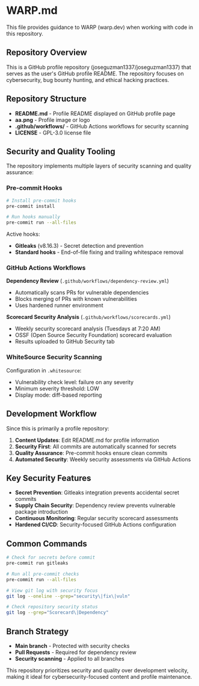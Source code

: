 # WARP.md

This file provides guidance to WARP (warp.dev) when working with code in this repository.

## Repository Overview

This is a GitHub profile repository (joseguzman1337/joseguzman1337) that serves as the user's GitHub profile README. The repository focuses on cybersecurity, bug bounty hunting, and ethical hacking practices.

## Repository Structure

- **README.md** - Profile README displayed on GitHub profile page
- **aa.png** - Profile image or logo
- **.github/workflows/** - GitHub Actions workflows for security scanning
- **LICENSE** - GPL-3.0 license file

## Security and Quality Tooling

The repository implements multiple layers of security scanning and quality assurance:

### Pre-commit Hooks
```bash
# Install pre-commit hooks
pre-commit install

# Run hooks manually
pre-commit run --all-files
```

Active hooks:
- **Gitleaks** (v8.16.3) - Secret detection and prevention
- **Standard hooks** - End-of-file fixing and trailing whitespace removal

### GitHub Actions Workflows

**Dependency Review** (`.github/workflows/dependency-review.yml`)
- Automatically scans PRs for vulnerable dependencies
- Blocks merging of PRs with known vulnerabilities
- Uses hardened runner environment

**Scorecard Security Analysis** (`.github/workflows/scorecards.yml`)
- Weekly security scorecard analysis (Tuesdays at 7:20 AM)
- OSSF (Open Source Security Foundation) scorecard evaluation
- Results uploaded to GitHub Security tab

### WhiteSource Security Scanning
Configuration in `.whitesource`:
- Vulnerability check level: failure on any severity
- Minimum severity threshold: LOW
- Display mode: diff-based reporting

## Development Workflow

Since this is primarily a profile repository:

1. **Content Updates**: Edit README.md for profile information
2. **Security First**: All commits are automatically scanned for secrets
3. **Quality Assurance**: Pre-commit hooks ensure clean commits
4. **Automated Security**: Weekly security assessments via GitHub Actions

## Key Security Features

- **Secret Prevention**: Gitleaks integration prevents accidental secret commits
- **Supply Chain Security**: Dependency review prevents vulnerable package introduction
- **Continuous Monitoring**: Regular security scorecard assessments
- **Hardened CI/CD**: Security-focused GitHub Actions configuration

## Common Commands

```bash
# Check for secrets before commit
pre-commit run gitleaks

# Run all pre-commit checks
pre-commit run --all-files

# View git log with security focus
git log --oneline --grep="security\|fix\|vuln"

# Check repository security status
git log --grep="Scorecard\|Dependency"
```

## Branch Strategy

- **Main branch** - Protected with security checks
- **Pull Requests** - Required for dependency review
- **Security scanning** - Applied to all branches

This repository prioritizes security and quality over development velocity, making it ideal for cybersecurity-focused content and profile maintenance.
